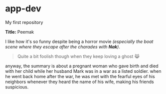 # app-dev
My first repository

**Title:** 
Peemak

I like how it's so funny despite being a horror movie *(especially the boat scene where they escape after the charades with **Nak**)*.

> Quite a bit foolish though when they keep loving a ghost :joy_cat:

anyway, the summary is about a pregnant woman who gave birth and died with her child while her husband Mark was in a war as a listed soldier. when he went back home after the war, he was met with the fearful eyes of his neighbors whenever they heard the name of his wife, making his friends suspicious. 
